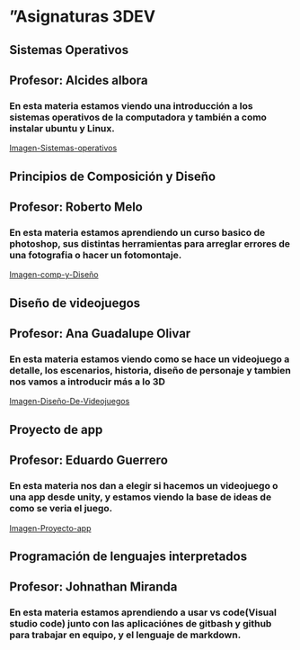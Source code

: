 # ”Asignaturas 3DEV

## Sistemas Operativos 

## Profesor: Alcides albora 

### En esta materia estamos viendo una introducción a los sistemas operativos de la computadora y también a como instalar ubuntu y Linux.

[Imagen-Sistemas-operativos](../Assets/Sistemas%20operativos.jpg)


## Principios de Composición y Diseño 

## Profesor: Roberto Melo 

### En esta materia estamos aprendiendo un curso basico de photoshop, sus distintas herramientas para arreglar errores de una fotografia o hacer un fotomontaje.

[Imagen-comp-y-Diseño](../Assets/Principios%20de%20composición%20y%20diseño.jpg)

## Diseño de videojuegos 

## Profesor: Ana Guadalupe Olivar

### En esta materia estamos viendo como se hace un videojuego a detalle, los escenarios, historia, diseño de personaje y tambien nos vamos a introducir más a lo 3D

[Imagen-Diseño-De-Videojuegos](../Assets/Diseño-De-Videojuegos.jpg)


## Proyecto de app

## Profesor: Eduardo Guerrero

### En esta materia nos dan a elegir si hacemos un videojuego o una app desde unity, y estamos viendo la base de ideas de como se veria el juego.
[Imagen-Proyecto-app](../Assets/Proyecto%20app.jpg)


## Programación de lenguajes interpretados 

## Profesor: Johnathan Miranda 

### En esta materia estamos aprendiendo a usar vs code(Visual studio code) junto con las aplicaciónes de gitbash y github para trabajar en equipo, y el lenguaje de markdown.
